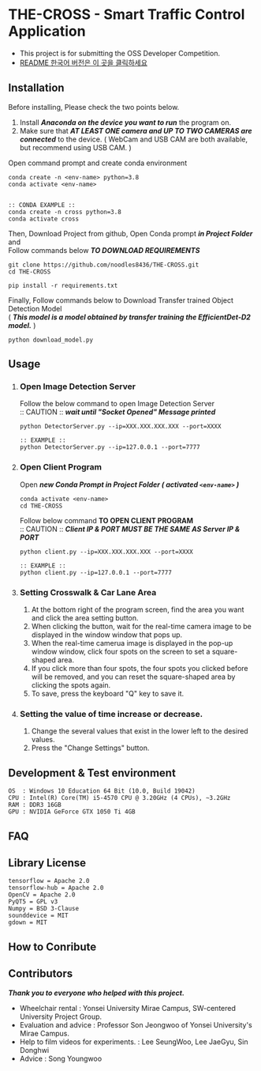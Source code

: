 # THE-CROSS - Smart Traffic Control Application

- This project is for submitting the OSS Developer Competition.
- [README 한국어 버전은 이 곳을 클릭하세요](ReadMe_KR.md)

Installation
-----------------------

Before installing, Please check the two points below.   
1. Install ***Anaconda on the device you want to run*** the program on.
2. Make sure that ***AT LEAST ONE camera and UP TO TWO CAMERAS are connected*** to the device.
( WebCam and USB CAM are both available, but recommend using USB CAM. )   

   
Open command prompt and create conda environment
```
conda create -n <env-name> python=3.8
conda activate <env-name>


:: CONDA EXAMPLE ::
conda create -n cross python=3.8
conda activate cross
```

Then, Download Project from github, Open Conda prompt ***in Project Folder*** and   
Follow commands below ***TO DOWNLOAD REQUIREMENTS***
```
git clone https://github.com/noodles8436/THE-CROSS.git
cd THE-CROSS

pip install -r requirements.txt
```

Finally, Follow commands below to Download Transfer trained Object Detection Model   
( ***This model is a model obtained by transfer training the EfficientDet-D2 model.*** )

```
python download_model.py
```
Usage
-----------------------

 1. ### Open Image Detection Server   
    Follow the below command to open Image Detection Server   
    :: CAUTION :: ***wait until "Socket Opened" Message printed***
    ```
    python DetectorServer.py --ip=XXX.XXX.XXX.XXX --port=XXXX
    
    :: EXAMPLE ::
    python DetectorServer.py --ip=127.0.0.1 --port=7777
    ```
 2. ### Open Client Program
    Open ***new Conda Prompt in Project Folder ( activated `<env-name>` )***
    ```
    conda activate <env-name>
    cd THE-CROSS
    ```
    Follow below command **TO OPEN CLIENT PROGRAM**   
    :: CAUTION :: ***Client IP & PORT MUST BE THE SAME AS Server IP & PORT***
    ```
    python client.py --ip=XXX.XXX.XXX.XXX --port=XXXX
    
    :: EXAMPLE ::
    python client.py --ip=127.0.0.1 --port=7777
    ```
   
3. ### Setting Crosswalk & Car Lane Area
   1. At the bottom right of the program screen, find the area you want and click the area setting button.
   2. When clicking the button, wait for the real-time camera image to be displayed in the window window that pops up.
   3. When the real-time camerua image is displayed in the pop-up window window, click four spots on the screen to set a square-shaped area.
   4. If you click more than four spots, the four spots you clicked before will be removed, and you can reset the square-shaped area by clicking the spots again.
   5. To save, press the keyboard "Q" key to save it.

4. ### Setting the value of time increase or decrease.
   1. Change the several values that exist in the lower left to the desired values. 
   2. Press the "Change Settings" button.

Development & Test environment
----------------------
    OS  : Windows 10 Education 64 Bit (10.0, Build 19042)
    CPU : Intel(R) Core(TM) i5-4570 CPU @ 3.20GHz (4 CPUs), ~3.2GHz
    RAM : DDR3 16GB
    GPU : NVIDIA GeForce GTX 1050 Ti 4GB

FAQ
----------------------

Library License
----------------------
```
tensorflow = Apache 2.0   
tensorflow-hub = Apache 2.0   
OpenCV = Apache 2.0   
PyQT5 = GPL v3   
Numpy = BSD 3-Clause   
sounddevice = MIT   
gdown = MIT   
```

How to Conribute
----------------------

Contributors
----------------------
***Thank you to everyone who helped with this project.***
- Wheelchair rental : Yonsei University Mirae Campus, SW-centered University Project Group.   
- Evaluation and advice : Professor Son Jeongwoo of Yonsei University's Mirae Campus.   
- Help to film videos for experiments. : Lee SeungWoo, Lee JaeGyu, Sin Donghwi   
- Advice : Song Youngwoo   
